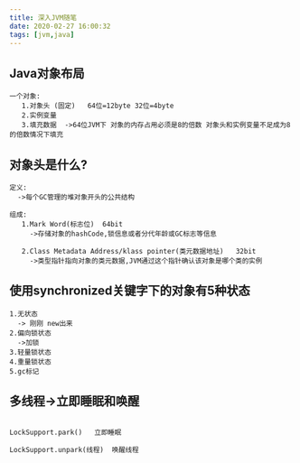 ```yaml
---
title: 深入JVM随笔
date: 2020-02-27 16:00:32
tags: [jvm,java]
---
```


## Java对象布局

```
一个对象:
   1.对象头 (固定)   64位=12byte 32位=4byte
   2.实例变量 
   3.填充数据  ->64位JVM下 对象的内存占用必须是8的倍数 对象头和实例变量不足成为8的倍数情况下填充
```

<!--more-->

## 对象头是什么?

```
定义: 
  ->每个GC管理的堆对象开头的公共结构
  
组成:
   1.Mark Word(标志位)  64bit
     ->存储对象的hashCode,锁信息或者分代年龄或GC标志等信息
     
   2.Class Metadata Address/klass pointer(类元数据地址)   32bit 
     ->类型指针指向对象的类元数据,JVM通过这个指针确认该对象是哪个类的实例
```

## 使用synchronized关键字下的对象有5种状态

```
1.无状态
  -> 刚刚 new出来
2.偏向锁状态
  ->加锁
3.轻量锁状态
4.重量锁状态
5.gc标记
```

## 多线程->立即睡眠和唤醒

```

LockSupport.park()   立即睡眠

LockSupport.unpark(线程)  唤醒线程
```

